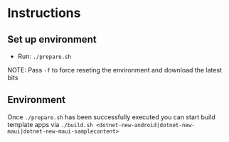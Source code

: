# Instructions

## Set up environment

- Run: `./prepare.sh`

NOTE: Pass `-f` to force reseting the environment and download the latest bits

## Environment

Once `./prepare.sh` has been successfully executed you can start build template apps via `./build.sh <dotnet-new-android|dotnet-new-maui|dotnet-new-maui-samplecontent>`

